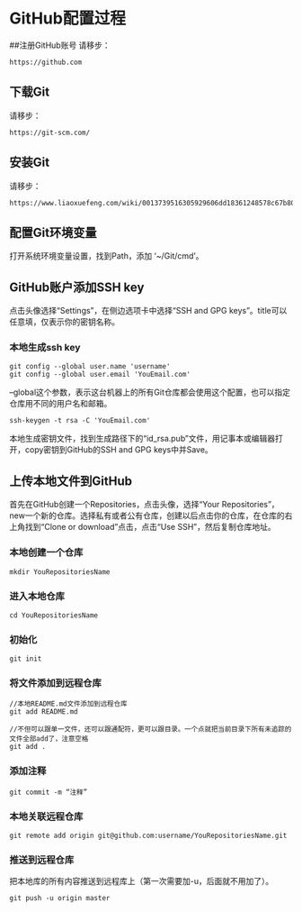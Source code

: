 # GitHub配置过程
##注册GitHub账号
请移步：
```
https://github.com
```
## 下载Git
请移步：
```
https://git-scm.com/
```
## 安装Git
请移步：
```
https://www.liaoxuefeng.com/wiki/0013739516305929606dd18361248578c67b8067c8c017b000/00137396287703354d8c6c01c904c7d9ff056ae23da865a000
```
## 配置Git环境变量
打开系统环境变量设置，找到Path，添加 ‘~/Git/cmd’。

## GitHub账户添加SSH key
点击头像选择“Settings”，在侧边选项卡中选择“SSH and GPG keys”。title可以任意填，仅表示你的密钥名称。

### 本地生成ssh key
```
git config --global user.name 'username'
git config --global user.email 'YouEmail.com'
```
–global这个参数，表示这台机器上的所有Git仓库都会使用这个配置，也可以指定仓库用不同的用户名和邮箱。

```
ssh-keygen -t rsa -C 'YouEmail.com'
```
本地生成密钥文件，找到生成路径下的“id_rsa.pub”文件，用记事本或编辑器打开，copy密钥到GitHub的SSH and GPG keys中并Save。

## 上传本地文件到GitHub
首先在GitHub创建一个Repositories，点击头像，选择“Your Repositories”，new一个新的仓库。选择私有或者公有仓库，创建以后点击你的仓库，在仓库的右上角找到“Clone or download”点击，点击“Use SSH”，然后复制仓库地址。

### 本地创建一个仓库
```
mkdir YouRepositoriesName
```
### 进入本地仓库
```
cd YouRepositoriesName
```
### 初始化
```
git init
```
### 将文件添加到远程仓库
```
//本地README.md文件添加到远程仓库
git add README.md

//不但可以跟单一文件，还可以跟通配符，更可以跟目录。一个点就把当前目录下所有未追踪的文件全部add了，注意空格
git add .
```
### 添加注释
```
git commit -m “注释”
```
### 本地关联远程仓库
```
git remote add origin git@github.com:username/YouRepositoriesName.git
```
### 推送到远程仓库
把本地库的所有内容推送到远程库上（第一次需要加-u，后面就不用加了）。
```
git push -u origin master
```
